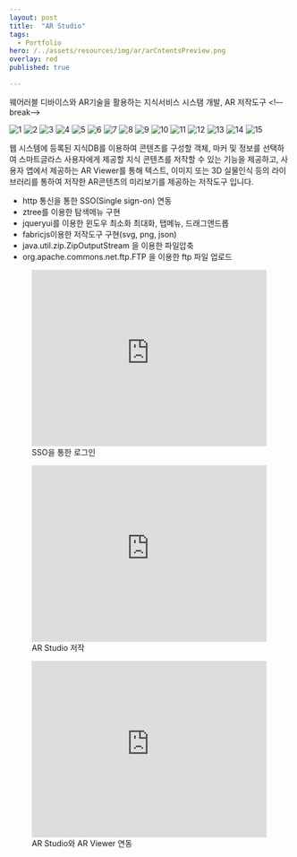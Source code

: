 ```yaml
---
layout: post
title:  "AR Studio"
tags:
  - Portfolio
hero: /../assets/resources/img/ar/arCntentsPreview.png
overlay: red
published: true

---
```

웨어러블 디바이스와 AR기술을 활용하는 지식서비스 시스탬 개발, AR 저작도구
<!–-break-–>

<div class="container">
	<div id="slides">
		<img src="/../assets/resources/img/ar/login.png" alt="1">
      	<img src="/../assets/resources/img/ar/main.png" alt="2">
      	<img src="/../assets/resources/img/ar/load.png" alt="3">
      	<img src="/../assets/resources/img/ar/setting.png" alt="4">
      	<img src="/../assets/resources/img/ar/make.png" alt="5">
      	<img src="/../assets/resources/img/ar/preview.png" alt="6">
      	<img src="/../assets/resources/img/ar/arCntentsPreview.png" alt="7">
      	<img src="/../assets/resources/img/ar/downloadMenu.png" alt="8">
      	<img src="/../assets/resources/img/ar/export.png" alt="9">
      	<img src="/../assets/resources/img/ar/exportPreview.png" alt="10">
      	<img src="/../assets/resources/img/ar/imgExport.png" alt="11">
      	<img src="/../assets/resources/img/ar/jsonExport.png" alt="12">
      	<img src="/../assets/resources/img/ar/download1.png" alt="13">
      	<img src="/../assets/resources/img/ar/download2.png" alt="14">
      	<img src="/../assets/resources/img/ar/svgExport.png" alt="15">
	</div>
</div>

<script src="https://code.jquery.com/jquery-1.9.1.min.js"></script>
<script src="/../assets/slider/js/jquery.slides.min.js"></script>
<script>
	$(function() {
		$('#slides').slidesjs({
        width: 940,
        height: 528,
        play: {
        		active: true,
          		auto: true,
          		interval: 1000,
          		swap: true
        	}
      	});
    });
</script>

웹 시스템에 등록된 지식DB를 이용하여 콘텐츠를 구성할 객체, 마커 및 정보를 선택하여 스마트글라스 사용자에게 제공할 지식 콘텐츠를 저작할 수 있는 기능을 제공하고, 사용자 앱에서 제공하는 AR Viewer를 통해 텍스트, 이미지 또는 3D 실물인식 등의 라이브러리를 통하여 저작한 AR콘텐츠의 미리보기를 제공하는 저작도구 입니다.  

<ul>
	<li>http 통신을 통한 SSO(Single sign-on) 연동</li>
  	<li>ztree를 이용한 탐색메뉴 구현</li>
  	<li>jqueryui를 이용한 윈도우 최소화 최대화, 탭메뉴, 드래그앤드롭</li>
  	<li>fabricjs이용한 저작도구 구현(svg, png, json)</li>
  	<li>java.util.zip.ZipOutputStream 을 이용한 파일압축</li>
  	<li>org.apache.commons.net.ftp.FTP 을 이용한 ftp 파일 업로드</li>
</ul>

<figure>
	<iframe width="420" height="315" src="https://www.youtube.com/embed/kTfG6BMFyrQ" frameborder="0" allowfullscreen></iframe>
 	<figcaption>SSO을 통한 로그인</figcaption>
</figure>

<figure>
	<iframe width="420" height="315" src="https://www.youtube.com/embed/LBPEEe_pCTE" frameborder="0" allowfullscreen></iframe>
 	<figcaption>AR Studio 저작</figcaption>
</figure>

<figure>
	<iframe width="420" height="315" src="https://www.youtube.com/embed/VRFE9gTIlwo" frameborder="0" allowfullscreen></iframe>
 	<figcaption>AR Studio와 AR Viewer 연동</figcaption>
</figure>
